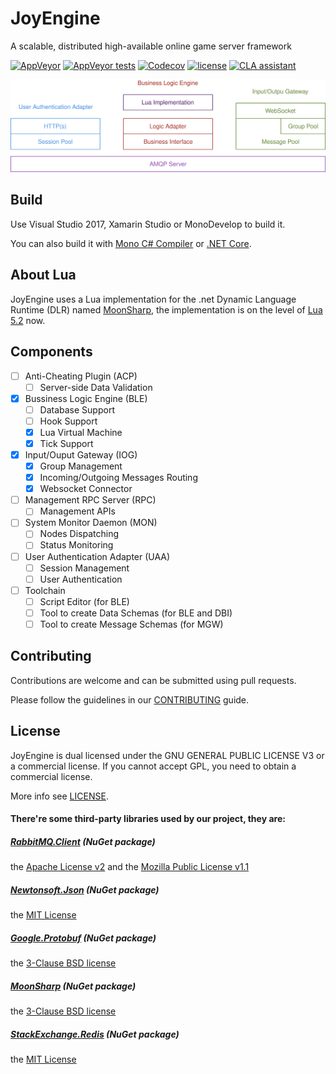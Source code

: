 JoyEngine
===
A scalable, distributed high-available online game server framework

[![AppVeyor](https://img.shields.io/appveyor/ci/JoyMoe/JoyEngine.svg)](https://ci.appveyor.com/project/JoyMoe/JoyEngine)
[![AppVeyor tests](https://img.shields.io/appveyor/tests/JoyMoe/JoyEngine.svg)](https://ci.appveyor.com/project/JoyMoe/JoyEngine)
[![Codecov](https://img.shields.io/codecov/c/github/JoyMoe/JoyEngine.svg)](https://codecov.io/gh/JoyMoe/JoyEngine)
[![license](https://img.shields.io/github/license/JoyMoe/JoyEngine.svg)](https://raw.githubusercontent.com/JoyMoe/JoyEngine/master/LICENSE)
[![CLA assistant](https://cla-assistant.io/readme/badge/JoyMoe/JoyEngine)](https://cla-assistant.io/JoyMoe/JoyEngine)

![System Structure](System_Structure.svg)

## Build

Use Visual Studio 2017, Xamarin Studio or MonoDevelop to build it.

You can also build it with [Mono C# Compiler](http://www.mono-project.com/docs/about-mono/languages/csharp) or [.NET Core](http://dotnet.github.io/).

## About Lua

JoyEngine uses a Lua implementation for the .net Dynamic Language Runtime (DLR) named [MoonSharp](https://github.com/xanathar/moonsharp), the implementation is on the level of [Lua 5.2](http://www.lua.org/manual/5.2/manual.html) now.

## Components

* [ ] Anti-Cheating Plugin (ACP)
    * [ ] Server-side Data Validation
* [x] Bussiness Logic Engine (BLE)
    * [ ] Database Support
    * [ ] Hook Support
    * [x] Lua Virtual Machine
    * [x] Tick Support
* [x] Input/Ouput Gateway (IOG)
    * [x] Group Management
    * [x] Incoming/Outgoing Messages Routing
    * [x] Websocket Connector
* [ ] Management RPC Server (RPC)
    * [ ] Management APIs
* [ ] System Monitor Daemon (MON)
    * [ ] Nodes Dispatching
    * [ ] Status Monitoring
* [ ] User Authentication Adapter (UAA)
    * [ ] Session Management
    * [ ] User Authentication
* [ ] Toolchain
    * [ ] Script Editor (for BLE)
    * [ ] Tool to create Data Schemas (for BLE and DBI)
    * [ ] Tool to create Message Schemas (for MGW)

## Contributing

Contributions are welcome and can be submitted using pull requests.

Please follow the guidelines in our [CONTRIBUTING](CONTRIBUTING.md) guide.

## License

JoyEngine is dual licensed under the GNU GENERAL PUBLIC LICENSE V3 or a commercial license. If you cannot accept GPL, you need to obtain a commercial license.

More info see [LICENSE](LICENSE).

#### There're some third-party libraries used by our project, they are:

##### [RabbitMQ.Client](https://github.com/rabbitmq/rabbitmq-dotnet-client) (NuGet package)

the [Apache License v2](https://raw.githubusercontent.com/rabbitmq/rabbitmq-dotnet-client/master/LICENSE-APACHE2) and the [Mozilla Public License v1.1](https://raw.githubusercontent.com/rabbitmq/rabbitmq-dotnet-client/master/LICENSE-MPL-RabbitMQ)

##### [Newtonsoft.Json](https://github.com/JamesNK/Newtonsoft.Json) (NuGet package)

the [MIT License](https://raw.githubusercontent.com/JamesNK/Newtonsoft.Json/master/LICENSE.md)

##### [Google.Protobuf](https://github.com/google/protobuf/tree/master/csharp) (NuGet package)

the [3-Clause BSD license](https://raw.githubusercontent.com/google/protobuf/master/LICENSE)

##### [MoonSharp](https://github.com/xanathar/moonsharp) (NuGet package)

the [3-Clause BSD license](https://github.com/xanathar/moonsharp/blob/master/LICENSE)

##### [StackExchange.Redis](https://github.com/StackExchange/StackExchange.Redis) (NuGet package)

the [MIT License](https://github.com/StackExchange/StackExchange.Redis/blob/master/LICENSE)
